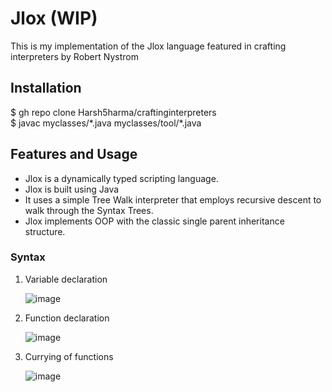 # Jlox (WIP)
This is my implementation of the Jlox language featured in crafting interpreters by Robert Nystrom 

## Installation 
$ gh repo clone Harsh5harma/craftinginterpreters  
$ javac  myclasses/\*.java myclasses/tool/\*.java  

## Features and Usage
* Jlox is a dynamically typed scripting language.
* Jlox is built using Java
* It uses a simple Tree Walk interpreter that employs recursive descent to walk through the Syntax Trees.
* Jlox implements OOP with the classic single parent inheritance structure.

### Syntax 
1. Variable declaration  

   ![image](https://github.com/Harsh5harma/craftinginterpreters/assets/77851315/764a6392-0c89-4a62-8c61-df8a57d49047)

1. Function declaration

   ![image](https://github.com/Harsh5harma/craftinginterpreters/assets/77851315/dc8da30c-b512-4411-82a1-e83323117e27)

1. Currying of functions  
  
   ![image](https://github.com/Harsh5harma/craftinginterpreters/assets/77851315/dcd7282c-382c-4f8d-a878-e136565cc58b)
